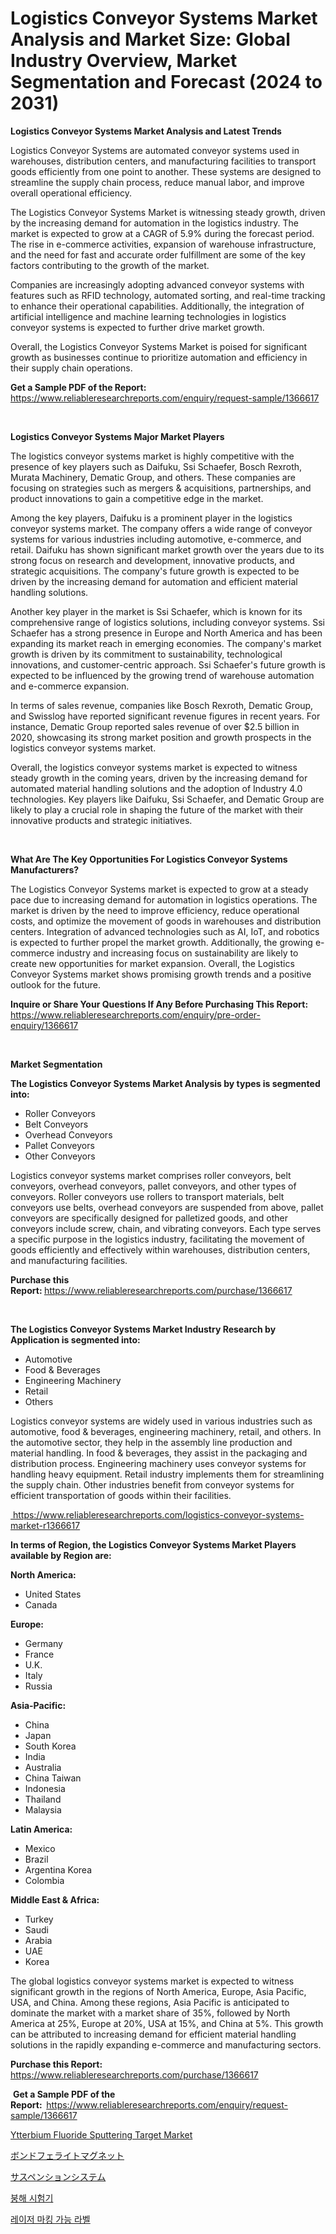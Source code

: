<p><h1>Logistics Conveyor Systems Market Analysis and Market Size: Global Industry Overview, Market Segmentation and Forecast (2024 to 2031)</h1></p><p><strong>Logistics Conveyor Systems Market Analysis and Latest Trends</strong></p>
<p><p>Logistics Conveyor Systems are automated conveyor systems used in warehouses, distribution centers, and manufacturing facilities to transport goods efficiently from one point to another. These systems are designed to streamline the supply chain process, reduce manual labor, and improve overall operational efficiency.</p><p>The Logistics Conveyor Systems Market is witnessing steady growth, driven by the increasing demand for automation in the logistics industry. The market is expected to grow at a CAGR of 5.9% during the forecast period. The rise in e-commerce activities, expansion of warehouse infrastructure, and the need for fast and accurate order fulfillment are some of the key factors contributing to the growth of the market.</p><p>Companies are increasingly adopting advanced conveyor systems with features such as RFID technology, automated sorting, and real-time tracking to enhance their operational capabilities. Additionally, the integration of artificial intelligence and machine learning technologies in logistics conveyor systems is expected to further drive market growth.</p><p>Overall, the Logistics Conveyor Systems Market is poised for significant growth as businesses continue to prioritize automation and efficiency in their supply chain operations.</p></p>
<p><strong>Get a Sample PDF of the Report:&nbsp;</strong> <a href="https://www.reliableresearchreports.com/enquiry/request-sample/1366617">https://www.reliableresearchreports.com/enquiry/request-sample/1366617</a></p>
<p>&nbsp;</p>
<p><strong>Logistics Conveyor Systems Major Market Players</strong></p>
<p><p>The logistics conveyor systems market is highly competitive with the presence of key players such as Daifuku, Ssi Schaefer, Bosch Rexroth, Murata Machinery, Dematic Group, and others. These companies are focusing on strategies such as mergers & acquisitions, partnerships, and product innovations to gain a competitive edge in the market.</p><p>Among the key players, Daifuku is a prominent player in the logistics conveyor systems market. The company offers a wide range of conveyor systems for various industries including automotive, e-commerce, and retail. Daifuku has shown significant market growth over the years due to its strong focus on research and development, innovative products, and strategic acquisitions. The company's future growth is expected to be driven by the increasing demand for automation and efficient material handling solutions.</p><p>Another key player in the market is Ssi Schaefer, which is known for its comprehensive range of logistics solutions, including conveyor systems. Ssi Schaefer has a strong presence in Europe and North America and has been expanding its market reach in emerging economies. The company's market growth is driven by its commitment to sustainability, technological innovations, and customer-centric approach. Ssi Schaefer's future growth is expected to be influenced by the growing trend of warehouse automation and e-commerce expansion.</p><p>In terms of sales revenue, companies like Bosch Rexroth, Dematic Group, and Swisslog have reported significant revenue figures in recent years. For instance, Dematic Group reported sales revenue of over $2.5 billion in 2020, showcasing its strong market position and growth prospects in the logistics conveyor systems market.</p><p>Overall, the logistics conveyor systems market is expected to witness steady growth in the coming years, driven by the increasing demand for automated material handling solutions and the adoption of Industry 4.0 technologies. Key players like Daifuku, Ssi Schaefer, and Dematic Group are likely to play a crucial role in shaping the future of the market with their innovative products and strategic initiatives.</p></p>
<p>&nbsp;</p>
<p><strong>What Are The Key Opportunities For Logistics Conveyor Systems Manufacturers?</strong></p>
<p><p>The Logistics Conveyor Systems market is expected to grow at a steady pace due to increasing demand for automation in logistics operations. The market is driven by the need to improve efficiency, reduce operational costs, and optimize the movement of goods in warehouses and distribution centers. Integration of advanced technologies such as AI, IoT, and robotics is expected to further propel the market growth. Additionally, the growing e-commerce industry and increasing focus on sustainability are likely to create new opportunities for market expansion. Overall, the Logistics Conveyor Systems market shows promising growth trends and a positive outlook for the future.</p></p>
<p><strong>Inquire or Share Your Questions If Any Before Purchasing This Report:</strong> <a href="https://www.reliableresearchreports.com/enquiry/pre-order-enquiry/1366617">https://www.reliableresearchreports.com/enquiry/pre-order-enquiry/1366617</a></p>
<p>&nbsp;</p>
<p><strong>Market Segmentation</strong></p>
<p><strong>The Logistics Conveyor Systems Market Analysis by types is segmented into:</strong></p>
<p><ul><li>Roller Conveyors</li><li>Belt Conveyors</li><li>Overhead Conveyors</li><li>Pallet Conveyors</li><li>Other Conveyors</li></ul></p>
<p><p>Logistics conveyor systems market comprises roller conveyors, belt conveyors, overhead conveyors, pallet conveyors, and other types of conveyors. Roller conveyors use rollers to transport materials, belt conveyors use belts, overhead conveyors are suspended from above, pallet conveyors are specifically designed for palletized goods, and other conveyors include screw, chain, and vibrating conveyors. Each type serves a specific purpose in the logistics industry, facilitating the movement of goods efficiently and effectively within warehouses, distribution centers, and manufacturing facilities.</p></p>
<p><strong>Purchase this Report:&nbsp;</strong><a href="https://www.reliableresearchreports.com/purchase/1366617">https://www.reliableresearchreports.com/purchase/1366617</a></p>
<p>&nbsp;</p>
<p><strong>The Logistics Conveyor Systems Market Industry Research by Application is segmented into:</strong></p>
<p><ul><li>Automotive</li><li>Food & Beverages</li><li>Engineering Machinery</li><li>Retail</li><li>Others</li></ul></p>
<p><p>Logistics conveyor systems are widely used in various industries such as automotive, food & beverages, engineering machinery, retail, and others. In the automotive sector, they help in the assembly line production and material handling. In food & beverages, they assist in the packaging and distribution process. Engineering machinery uses conveyor systems for handling heavy equipment. Retail industry implements them for streamlining the supply chain. Other industries benefit from conveyor systems for efficient transportation of goods within their facilities.</p></p>
<p><a href="https://www.reliableresearchreports.com/logistics-conveyor-systems-market-r1366617">&nbsp;https://www.reliableresearchreports.com/logistics-conveyor-systems-market-r1366617</a></p>
<p><strong>In terms of Region, the Logistics Conveyor Systems Market Players available by Region are:</strong></p>
<p>
    <p> <strong> North America: </strong>
        <ul>
            <li>United States</li>
            <li>Canada</li>
        </ul>
        </p> 
    <p> <strong> Europe: </strong>
        <ul>
            <li>Germany</li>
            <li>France</li>
            <li>U.K.</li>
            <li>Italy</li>
            <li>Russia</li>
        </ul>
        </p> 
    <p> <strong> Asia-Pacific: </strong>
        <ul>
            <li>China</li>
            <li>Japan</li>
            <li>South Korea</li>
            <li>India</li>
            <li>Australia</li>
            <li>China Taiwan</li>
            <li>Indonesia</li>
            <li>Thailand</li>
            <li>Malaysia</li>
        </ul>
        </p> 
    <p> <strong> Latin America: </strong>
        <ul>
            <li>Mexico</li>
            <li>Brazil</li>
            <li>Argentina Korea</li>
            <li>Colombia</li>
        </ul>
        </p> 
    <p> <strong> Middle East & Africa: </strong>
        <ul>
            <li>Turkey</li>
            <li>Saudi</li>
            <li>Arabia</li>
            <li>UAE</li>
            <li>Korea</li>
        </ul>
    </p>
    </p>
<p><p>The global logistics conveyor systems market is expected to witness significant growth in the regions of North America, Europe, Asia Pacific, USA, and China. Among these regions, Asia Pacific is anticipated to dominate the market with a market share of 35%, followed by North America at 25%, Europe at 20%, USA at 15%, and China at 5%. This growth can be attributed to increasing demand for efficient material handling solutions in the rapidly expanding e-commerce and manufacturing sectors.</p></p>
<p><strong>Purchase this Report: </strong><a href="https://www.reliableresearchreports.com/purchase/1366617">https://www.reliableresearchreports.com/purchase/1366617</a></p>
<p>&nbsp;<strong>Get a Sample PDF of the Report:&nbsp;&nbsp;</strong><a href="https://www.reliableresearchreports.com/enquiry/request-sample/1366617">https://www.reliableresearchreports.com/enquiry/request-sample/1366617</a></p>
<p><strong></strong></p>
<p><p><a href="https://github.com/RyleeBauch2023/Market-Research-Report-List-2/blob/main/ytterbium-fluoride-sputtering-target-market.md">Ytterbium Fluoride Sputtering Target Market</a></p><p><a href="https://medium.com/@mohabbatsakidar/%E3%83%9C%E3%83%B3%E3%83%87%E3%83%83%E3%83%89%E3%83%95%E3%82%A7%E3%83%A9%E3%82%A4%E3%83%88%E7%A3%81%E7%9F%B3%E5%B8%82%E5%A0%B4%E3%81%AE%E8%A6%8F%E6%A8%A1%E3%81%A8%E5%B8%82%E5%A0%B4%E5%8B%95%E5%90%91-%E5%AE%8C%E5%85%A8%E3%81%AA%E7%94%A3%E6%A5%AD%E6%A6%82%E8%A6%81-2024%E5%B9%B4%E3%81%8B%E3%82%892031%E5%B9%B4-819726d5bb26">ボンドフェライトマグネット</a></p><p><a href="https://medium.com/@akio198300/%E3%82%B5%E3%82%B9%E3%83%9A%E3%83%B3%E3%82%B7%E3%83%A7%E3%83%B3%E3%82%B7%E3%82%B9%E3%83%86%E3%83%A0%E5%B8%82%E5%A0%B4%E8%A6%8F%E6%A8%A1-%E5%B8%82%E5%A0%B4%E5%B1%95%E6%9C%9B%E3%81%A8%E5%B8%82%E5%A0%B4%E4%BA%88%E6%B8%AC-2024%E5%B9%B4%E3%81%8B%E3%82%892031%E5%B9%B4-ba683bc7b89f">サスペンションシステム</a></p><p><a href="https://medium.com/@obiemante1922/%EC%9D%B4%EC%82%B0%ED%99%94%EC%8B%9C%ED%97%98%EA%B8%B0-%EC%8B%9C%EC%9E%A5-%EC%A0%90%EC%9C%A0%EC%9C%A8-%EB%B3%80%ED%99%94-%EB%B0%8F-%EC%8B%9C%EC%9E%A5-%EC%84%B1%EC%9E%A5-%EB%8F%99%ED%96%A5-2024%EB%85%84-2031%EB%85%84-ac71ba2b5106">붕해 시험기</a></p><p><a href="https://medium.com/@jeralderzog65756e/2024%EB%85%84%EB%B6%80%ED%84%B0-2031%EB%85%84%EA%B9%8C%EC%A7%80%EC%9D%98-%EA%B8%B0%EA%B0%84%EC%97%90-%EB%8C%80%ED%95%9C-%EB%A0%88%EC%9D%B4%EC%A0%80-%EB%A7%88%ED%82%B9-%EB%9D%BC%EB%B2%A8-%EC%8B%9C%EC%9E%A5-%EB%B6%84%EC%84%9D-%EB%B0%8F-%EA%B7%9C%EB%AA%A8-%EC%98%88%EC%B8%A1-97591a164018">레이저 마킹 가능 라벨</a></p></p>